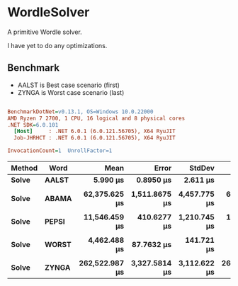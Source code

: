 # WordleSolver

A primitive Wordle solver.

I have yet to do any optimizations.

## Benchmark

* AALST is Best case scenario (first)
* ZYNGA is Worst case scenario (last)

``` ini

BenchmarkDotNet=v0.13.1, OS=Windows 10.0.22000
AMD Ryzen 7 2700, 1 CPU, 16 logical and 8 physical cores
.NET SDK=6.0.101
  [Host]     : .NET 6.0.1 (6.0.121.56705), X64 RyuJIT
  Job-JHRHCT : .NET 6.0.1 (6.0.121.56705), X64 RyuJIT

InvocationCount=1  UnrollFactor=1  

```
| Method |  Word |           Mean |         Error |       StdDev |         Median | Ratio | Allocated |
|------- |------ |---------------:|--------------:|-------------:|---------------:|------:|----------:|
|  **Solve** | **AALST** |       **5.990 μs** |     **0.8950 μs** |     **2.611 μs** |       **4.850 μs** |  **1.00** |     **816 B** |
|        |       |                |               |              |                |       |           |
|  **Solve** | **ABAMA** |  **62,375.625 μs** | **1,511.8675 μs** | **4,457.775 μs** |  **61,680.950 μs** |  **1.00** | **281,008 B** |
|        |       |                |               |              |                |       |           |
|  **Solve** | **PEPSI** |  **11,546.459 μs** |   **410.6277 μs** | **1,210.745 μs** |  **12,322.500 μs** |  **1.00** | **269,680 B** |
|        |       |                |               |              |                |       |           |
|  **Solve** | **WORST** |   **4,462.488 μs** |    **87.7632 μs** |   **141.721 μs** |   **4,494.100 μs** |  **1.00** | **266,376 B** |
|        |       |                |               |              |                |       |           |
|  **Solve** | **ZYNGA** | **262,522.987 μs** | **3,327.5814 μs** | **3,112.622 μs** | **261,959.800 μs** |  **1.00** | **408,376 B** |
